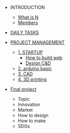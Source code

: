 <!-- 侧边栏 docs/_sidebar.md -->
- INTRODUCTION
  - [What is N](INTRO/WIN.md)
  - [Members](INTRO/Members.md)
  
- [DAILY TASKS]()
- [PROJECT MANAGEMENT]()
  - [1. STARTUP]()
    - [How to build web]()
    - [Design C&D]()
  - [2. arduino basic]()
  - [3. CAD]()
  - [4. 3D printing]()
- [Final project]()
  - Topic
  - Innovation
  - Market
  - How to design 
  - How to make
  - SDGs
